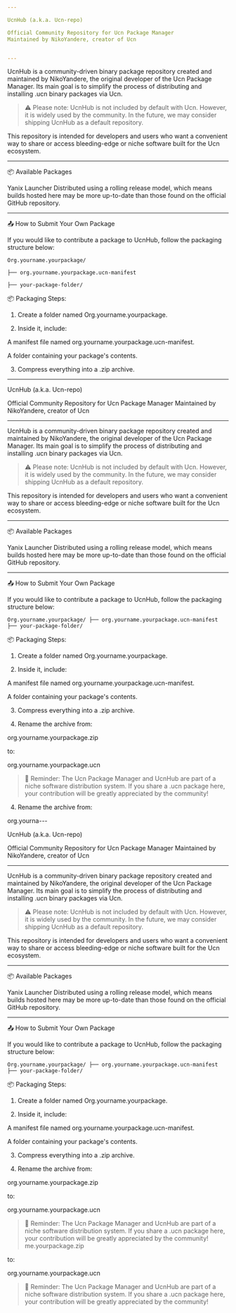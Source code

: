 ```yaml
---

UcnHub (a.k.a. Ucn-repo)

Official Community Repository for Ucn Package Manager
Maintained by NikoYandere, creator of Ucn


---
```


UcnHub is a community-driven binary package repository created and maintained by NikoYandere, the original developer of the Ucn Package Manager. Its main goal is to simplify the process of distributing and installing .ucn binary packages via Ucn.

> ⚠️ Please note: UcnHub is not included by default with Ucn. However, it is widely used by the community. In the future, we may consider shipping UcnHub as a default repository.



This repository is intended for developers and users who want a convenient way to share or access bleeding-edge or niche software built for the Ucn ecosystem.


---

📦 Available Packages

Yanix Launcher
Distributed using a rolling release model, which means builds hosted here may be more up-to-date than those found on the official GitHub repository.



---

📤 How to Submit Your Own Package

If you would like to contribute a package to UcnHub, follow the packaging structure below:

```
Org.yourname.yourpackage/

├── org.yourname.yourpackage.ucn-manifest

├── your-package-folder/

```

📦 Packaging Steps:

1. Create a folder named Org.yourname.yourpackage.


2. Inside it, include:

A manifest file named org.yourname.yourpackage.ucn-manifest.

A folder containing your package's contents.



3. Compress everything into a .zip archive.


---

UcnHub (a.k.a. Ucn-repo)

Official Community Repository for Ucn Package Manager
Maintained by NikoYandere, creator of Ucn


---

UcnHub is a community-driven binary package repository created and maintained by NikoYandere, the original developer of the Ucn Package Manager. Its main goal is to simplify the process of distributing and installing .ucn binary packages via Ucn.

> ⚠️ Please note: UcnHub is not included by default with Ucn. However, it is widely used by the community. In the future, we may consider shipping UcnHub as a default repository.



This repository is intended for developers and users who want a convenient way to share or access bleeding-edge or niche software built for the Ucn ecosystem.


---

📦 Available Packages

Yanix Launcher
Distributed using a rolling release model, which means builds hosted here may be more up-to-date than those found on the official GitHub repository.



---

📤 How to Submit Your Own Package

If you would like to contribute a package to UcnHub, follow the packaging structure below:

`Org.yourname.yourpackage/
├── org.yourname.yourpackage.ucn-manifest
├── your-package-folder/`

📦 Packaging Steps:

1. Create a folder named Org.yourname.yourpackage.


2. Inside it, include:

A manifest file named org.yourname.yourpackage.ucn-manifest.

A folder containing your package's contents.



3. Compress everything into a .zip archive.


4. Rename the archive from:

org.yourname.yourpackage.zip

to:

org.yourname.yourpackage.ucn



> 🧠 Reminder: The Ucn Package Manager and UcnHub are part of a niche software distribution system. If you share a .ucn package here, your contribution will be greatly appreciated by the community!
4. Rename the archive from:

org.yourna---

UcnHub (a.k.a. Ucn-repo)

Official Community Repository for Ucn Package Manager
Maintained by NikoYandere, creator of Ucn


---

UcnHub is a community-driven binary package repository created and maintained by NikoYandere, the original developer of the Ucn Package Manager. Its main goal is to simplify the process of distributing and installing .ucn binary packages via Ucn.

> ⚠️ Please note: UcnHub is not included by default with Ucn. However, it is widely used by the community. In the future, we may consider shipping UcnHub as a default repository.



This repository is intended for developers and users who want a convenient way to share or access bleeding-edge or niche software built for the Ucn ecosystem.


---

📦 Available Packages

Yanix Launcher
Distributed using a rolling release model, which means builds hosted here may be more up-to-date than those found on the official GitHub repository.



---

📤 How to Submit Your Own Package

If you would like to contribute a package to UcnHub, follow the packaging structure below:

`Org.yourname.yourpackage/
├── org.yourname.yourpackage.ucn-manifest
├── your-package-folder/`

📦 Packaging Steps:

1. Create a folder named Org.yourname.yourpackage.


2. Inside it, include:

A manifest file named org.yourname.yourpackage.ucn-manifest.

A folder containing your package's contents.



3. Compress everything into a .zip archive.


4. Rename the archive from:

org.yourname.yourpackage.zip

to:

org.yourname.yourpackage.ucn



> 🧠 Reminder: The Ucn Package Manager and UcnHub are part of a niche software distribution system. If you share a .ucn package here, your contribution will be greatly appreciated by the community!
me.yourpackage.zip

to:

org.yourname.yourpackage.ucn



> 🧠 Reminder: The Ucn Package Manager and UcnHub are part of a niche software distribution system. If you share a .ucn package here, your contribution will be greatly appreciated by the community!
